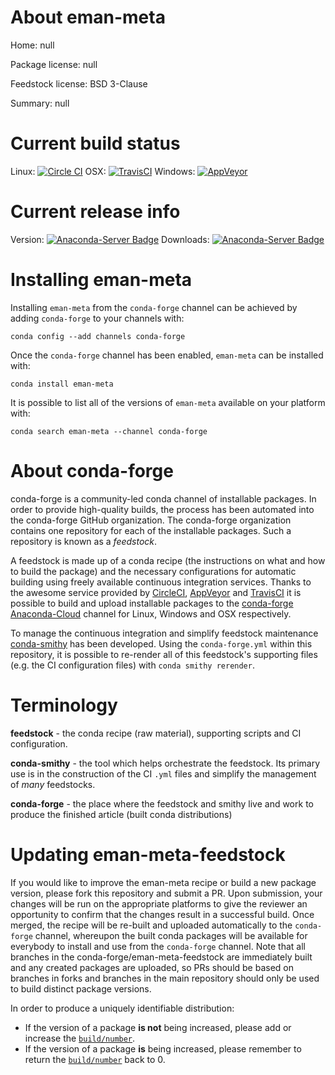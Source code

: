 About eman-meta
===============

Home: null

Package license: null

Feedstock license: BSD 3-Clause

Summary: null



Current build status
====================

Linux: [![Circle CI](https://circleci.com/gh/conda-forge/eman-meta-feedstock.svg?style=shield)](https://circleci.com/gh/conda-forge/eman-meta-feedstock)
OSX: [![TravisCI](https://travis-ci.org/conda-forge/eman-meta-feedstock.svg?branch=master)](https://travis-ci.org/conda-forge/eman-meta-feedstock)
Windows: [![AppVeyor](https://ci.appveyor.com/api/projects/status/github/conda-forge/eman-meta-feedstock?svg=True)](https://ci.appveyor.com/project/conda-forge/eman-meta-feedstock/branch/master)

Current release info
====================
Version: [![Anaconda-Server Badge](https://anaconda.org/conda-forge/eman-meta/badges/version.svg)](https://anaconda.org/conda-forge/eman-meta)
Downloads: [![Anaconda-Server Badge](https://anaconda.org/conda-forge/eman-meta/badges/downloads.svg)](https://anaconda.org/conda-forge/eman-meta)

Installing eman-meta
====================

Installing `eman-meta` from the `conda-forge` channel can be achieved by adding `conda-forge` to your channels with:

```
conda config --add channels conda-forge
```

Once the `conda-forge` channel has been enabled, `eman-meta` can be installed with:

```
conda install eman-meta
```

It is possible to list all of the versions of `eman-meta` available on your platform with:

```
conda search eman-meta --channel conda-forge
```


About conda-forge
=================

conda-forge is a community-led conda channel of installable packages.
In order to provide high-quality builds, the process has been automated into the
conda-forge GitHub organization. The conda-forge organization contains one repository
for each of the installable packages. Such a repository is known as a *feedstock*.

A feedstock is made up of a conda recipe (the instructions on what and how to build
the package) and the necessary configurations for automatic building using freely
available continuous integration services. Thanks to the awesome service provided by
[CircleCI](https://circleci.com/), [AppVeyor](http://www.appveyor.com/)
and [TravisCI](https://travis-ci.org/) it is possible to build and upload installable
packages to the [conda-forge](https://anaconda.org/conda-forge)
[Anaconda-Cloud](http://docs.anaconda.org/) channel for Linux, Windows and OSX respectively.

To manage the continuous integration and simplify feedstock maintenance
[conda-smithy](http://github.com/conda-forge/conda-smithy) has been developed.
Using the ``conda-forge.yml`` within this repository, it is possible to re-render all of
this feedstock's supporting files (e.g. the CI configuration files) with ``conda smithy rerender``.


Terminology
===========

**feedstock** - the conda recipe (raw material), supporting scripts and CI configuration.

**conda-smithy** - the tool which helps orchestrate the feedstock.
                   Its primary use is in the construction of the CI ``.yml`` files
                   and simplify the management of *many* feedstocks.

**conda-forge** - the place where the feedstock and smithy live and work to
                  produce the finished article (built conda distributions)


Updating eman-meta-feedstock
============================

If you would like to improve the eman-meta recipe or build a new
package version, please fork this repository and submit a PR. Upon submission,
your changes will be run on the appropriate platforms to give the reviewer an
opportunity to confirm that the changes result in a successful build. Once
merged, the recipe will be re-built and uploaded automatically to the
`conda-forge` channel, whereupon the built conda packages will be available for
everybody to install and use from the `conda-forge` channel.
Note that all branches in the conda-forge/eman-meta-feedstock are
immediately built and any created packages are uploaded, so PRs should be based
on branches in forks and branches in the main repository should only be used to
build distinct package versions.

In order to produce a uniquely identifiable distribution:
 * If the version of a package **is not** being increased, please add or increase
   the [``build/number``](http://conda.pydata.org/docs/building/meta-yaml.html#build-number-and-string).
 * If the version of a package **is** being increased, please remember to return
   the [``build/number``](http://conda.pydata.org/docs/building/meta-yaml.html#build-number-and-string)
   back to 0.
